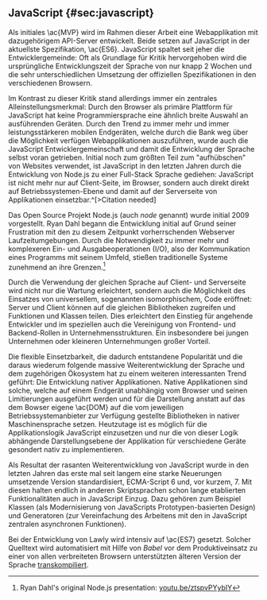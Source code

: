 ## JavaScript {#sec:javascript}
Als initiales \ac{MVP} wird im Rahmen dieser Arbeit eine Webapplikation mit dazugehörigem API-Server entwickelt. Beide setzen auf JavaScript in der aktuellste Spezifikation, \ac{ES6}. JavaScript spaltet seit jeher die Entwicklergemeinde: Oft als Grundlage für Kritik hervorgehoben wird die ursprüngliche Entwicklungszeit der Sprache von nur knapp 2 Wochen und die sehr unterschiedlichen Umsetzung der offiziellen Spezifikationen in den verschiedenen Browsern.

Im Kontrast zu dieser Kritik stand allerdings immer ein zentrales Alleinstellungsmerkmal: Durch den Browser als primäre Plattform für JavaScript hat keine Programmiersprache eine ähnlich breite Auswahl an ausführenden Geräten. Durch den Trend zu immer mehr und immer leistungsstärkeren mobilen Endgeräten, welche durch die Bank weg über die Möglichkeit verfügen Webapplikationen auszuführen, wurde auch die JavaScript Entwicklergemeinschaft und damit die Entwicklung der Sprache selbst voran getrieben. Initial noch zum größten Teil zum "aufhübschen" von Websites verwendet, ist JavaScript in den letzten Jahren durch die Entwicklung von Node.js zu einer Full-Stack Sprache gediehen: JavaScript ist nicht mehr nur auf Client-Seite, im Browser, sondern auch direkt direkt auf Betriebssystemen-Ebene und damit auf der Serverseite von Applikationen einsetzbar.^[>Citation needed]

Das Open Source Projekt Node.js (auch *node* genannt) wurde initial 2009 vorgestellt. Ryan Dahl begann die Entwicklung initial auf Grund seiner Frustration mit den zu diesem Zeitpunkt vorherrschenden Webserver Laufzeitumgebungen. Durch die Notwendigkeit zu immer mehr und komplexeren Ein- und Ausgabeoperationen (I/O), also der Kommunikation eines Programms mit seinem Umfeld, stießen traditionelle Systeme zunehmend an ihre Grenzen.[^nodejstalk]

[^nodejstalk]: Ryan Dahl's original Node.js presentation: [youtu.be/ztspvPYybIY](https://youtu.be/ztspvPYybIY)

Durch die Verwendung der gleichen Sprache auf Client- und Serverseite wird nicht nur die Wartung erleichtert, sondern auch die Möglichkeit des Einsatzes von universellem, sogenannten isomorphischem, Code eröffnet: Server und Client können auf die gleichen Bibliotheken zugreifen und Funktionen und Klassen teilen. Dies erleichtert den Einstieg für angehende Entwickler und im speziellen auch die Vereinigung von Frontend- und Backend-Rollen in Unternehmensstrukturen. Ein insbesondere bei jungen Unternehmen oder kleineren Unternehmungen großer Vorteil.

Die flexible Einsetzbarkeit, die dadurch entstandene Popularität und die daraus wiederum folgende massive Weiterentwicklung der Sprache und dem zugehörigen Ökosystem hat zu einem weiteren interessanten Trend geführt: Die Entwicklung nativer Applikationen. Native Applikationen sind solche, welche auf einem Endgerät unabhängig vom Browser und seinen Limitierungen ausgeführt werden und für die Darstellung anstatt auf das dem Bowser eigene \ac{DOM} auf die vom jeweiligen Betriebssystemanbieter zur Verfügung gestellte Bibliotheken in nativer Maschinensprache setzen. Heutzutage ist es möglich für die Applikationslogik JavaScript einzusetzen und nur die von dieser Logik abhängende Darstellungsebene der Applikation für verschiedene Geräte gesondert nativ zu implementieren.

Als Resultat der rasanten Weiterentwicklung von JavaScript wurde in den letzten Jahren das erste mal seit langem eine starke Neuerungen umsetzende Version standardisiert, ECMA-Script 6 und, vor kurzem, 7. Mit diesen halten endlich in anderen Skriptsprachen schon lange etablierten Funktionalitäten auch in JavaScript Einzug. Dazu gehören zum Beispiel Klassen (als Modernisierung von JavaScripts Prototypen-basierten Design) und Generatoren (zur Vereinfachung des Arbeitens mit den in JavaScript zentralen asynchronen Funktionen).

Bei der Entwicklung von Lawly wird intensiv auf \ac{ES7} gesetzt. Solcher Quelltext wird automatisiert mit Hilfe von *Babel* vor dem Produktiveinsatz zu einer von allen verbreiteten Browsern unterstützten älteren Version der Sprache [transkompiliert](#sec:glossary).
